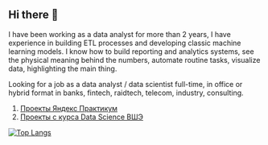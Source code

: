 ## Hi there 👋

I have been working as a data analyst for more than 2 years, I have experience in building ETL processes and developing classic machine learning models. I know how to build reporting and analytics systems, see the physical meaning behind the numbers, automate routine tasks, visualize data, highlighting the main thing.

Looking for a job as a data analyst / data scientist full-time, in office or hybrid format in banks, fintech, raidtech, telecom, industry, consulting.


1. [Проекты Яндекс Практикум](https://github.com/morenkoav/YandexPracticum_Projects)
2. [Проекты с курса Data Science ВШЭ](https://github.com/morenkoav/HSE-homeworks)


[![Top Langs](https://github-readme-stats.vercel.app/api/top-langs/?username=morenkoav)](https://github.com/morenkoav/github-readme-stats)


